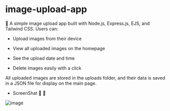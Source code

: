 # image-upload-app
📸 A simple image upload app built with Node.js, Express.js, EJS, and Tailwind CSS.
Users can:

- Upload images from their device

- View all uploaded images on the homepage

- See the upload date and time

- Delete images easily with a click

All uploaded images are stored in the uploads folder, and their data is saved in a JSON file for display on the main page.

- ScreenShat 📸 📸


![image](https://github.com/user-attachments/assets/78f14517-cbf4-4ed8-bfbf-14ad75fa7508)


